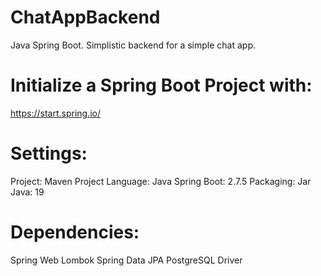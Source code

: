 # ChatAppBackend
Java Spring Boot. Simplistic backend for a simple chat app.
# Initialize a Spring Boot Project with:
https://start.spring.io/

# Settings:
Project: Maven Project
Language: Java
Spring Boot: 2.7.5
Packaging: Jar
Java: 19

# Dependencies:
Spring Web
Lombok
Spring Data JPA
PostgreSQL Driver
